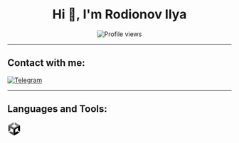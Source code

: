 <!-- Center align text using HTML -->
<h1 align="center">Hi 👋, I'm Rodionov Ilya</h1>

<!-- Profile views widget -->
<p align="center">
  <img src="https://komarev.com/ghpvc/?username=BCyclik&color=blue" alt="Profile views" />
</p>

---

<!-- Contact section -->
## Contact with me:
<p>
  <a href="https://t.me/ваш_телеграм">
    <img src="https://upload.wikimedia.org/wikipedia/commons/8/8b/Telegram_icon.svg" alt="Telegram" width="30" height="30" />
  </a>
</p>

---

<!-- Languages and Tools section -->
## Languages and Tools:
<p>
  <img src="https://raw.githubusercontent.com/devicons/devicon/master/icons/unity/unity-original.svg" alt="Unity3D" width="30" height="30" />
</p>
